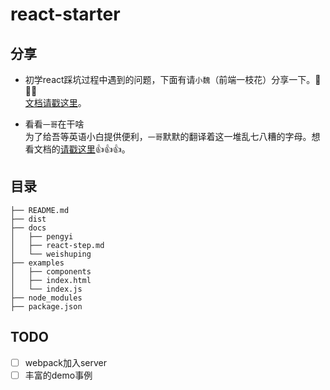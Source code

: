 # react-starter
## 分享
- 初学react踩坑过程中遇到的问题，下面有请`小魏`（前端一枝花）分享一下。👏👏👏<br/>
 [文档请戳这里](https://github.com/superNever/react-starter/tree/master/docs/weishuping)。

- 看看`一哥`在干啥 <br/>
为了给吾等英语小白提供便利，`一哥`默默的翻译着这一堆乱七八糟的字母。想看文档的[请戳这里](https://github.com/superNever/react-starter/tree/master/docs/pengyi/quickstart)👍👍👍。

## 目录
```
├── README.md
├── dist
├── docs
│   ├── pengyi
│   ├── react-step.md
│   └── weishuping
├── examples
│   ├── components
│   ├── index.html
│   └── index.js
├── node_modules
├── package.json
```
## TODO
- [ ] webpack加入server
- [ ] 丰富的demo事例
